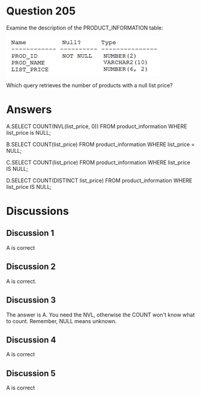# Question 205
Examine the description of the PRODUCT_INFORMATION table:

![](../images/image97.png)
		
Which query retrieves the number of products with a null list price?

# Answers
A.SELECT COUNT(NVL(list_price, 0)) FROM product_information WHERE list_price is NULL;

B.SELECT COUNT(list_price) FROM product_information WHERE list_price = NULL;

C.SELECT COUNT(list_price) FROM product_information WHERE list_price IS NULL;

D.SELECT COUNT(DISTINCT list_price) FROM product_information WHERE list_price IS NULL;

# Discussions
## Discussion 1
A is correct

## Discussion 2
A is correct.

## Discussion 3
The answer is A. You need the NVL, otherwise the COUNT won't know what to count. Remember, NULL means unknown.

## Discussion 4
A is correct

## Discussion 5
A is correct

